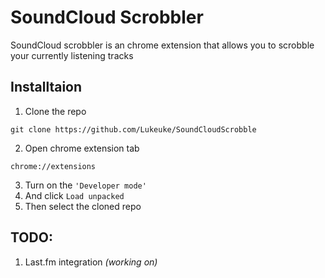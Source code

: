 # SoundCloud Scrobbler
SoundCloud scrobbler is an chrome extension that allows you to scrobble your currently listening tracks

## Installtaion

1. Clone the repo
  ```
  git clone https://github.com/Lukeuke/SoundCloudScrobble
  ```
2. Open chrome extension tab
```
chrome://extensions
```
3. Turn on the ``'Developer mode'``
4. And click ``Load unpacked``
5. Then select the cloned repo

## TODO:
1. Last.fm integration <i> (working on) </i>
